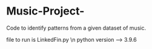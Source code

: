 # Music-Project-
Code to identify patterns from a given dataset of music. 

file to run is LinkedFin.py 
 \n python version --> 3.9.6
